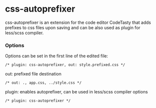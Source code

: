 # css-autoprefixer

css-autoprefixer is an extension for the code editor CodeTasty that adds prefixes to css files upon saving and can be also used as plugin for less/scss compiler.


### Options

Options can be set in the first line of the edited file:

    /* plugin: css-autoprefixer, out: style.prefixed.css */

out: prefixed file destination

    /* out: ., app.css, ../style.css */

plugin: enables autoprefixer, can be used in less/scss compiler options

    /* plugin: css-autoprefixer */